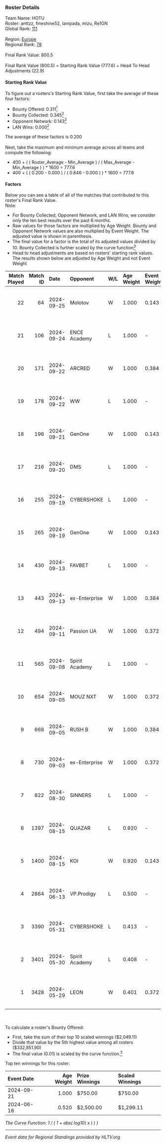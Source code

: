 ### Roster Details<br />
Team Name: HOTU<br />
Roster: anttzz, fineshine52, lampada, mizu, Re1GN<br />
Global Rank: [111](../../standings_global_2024_09_26.md)<br />
<br />
Region: [Europe]( ../../standings_europe_2024_09_26.md)<br />
Regional Rank: [78]( ../../standings_europe_2024_09_26.md)<br />
<br />
Final Rank Value:  800.5<br />
<br />
Final Rank Value (800.5) = Starting Rank Value (777.6) + Head To Head Adjustments (22.9)<br />

#### Starting Rank Value<br />
To figure out a rosters's Starting Rank Value, first take the average of these four factors:<br />
- Bounty Offered: 0.311[<sup>1</sup>](#table2)
- Bounty Collected: 0.345[<sup>2</sup>](#table1)
- Opponent Network: 0.143[<sup>2</sup>](#table1)
- LAN Wins: 0.000[<sup>2</sup>](#table1)

The average of these factors is 0.200<br />
<br />
Next, take the maximum and minimum average across all teams and compute the following:<br />
- 400 + ( ( Roster_Average - Min_Average ) / ( Max_Average - Min_Average ) ) * 1600 = 777.6
- 400 + ( ( 0.200 - 0.000 ) / ( 0.846 - 0.000 ) ) * 1600 = 777.6


#### Factors<br />
Below you can see a table of all of the matches that contributed to this roster's Final Rank Value.<br />
Note:<br />

- For Bounty Collected, Opponent Network, and LAN Wins, we consider only the ten best results over the past 6 months.
- Raw values for those factors are multiplied by Age Weight. Bounty and Opponent Network values are also multiplied by Event Weight. The adjusted value is shown in parenthesis.
- The final value for a factor is the total of its adjusted values divided by 10. Bounty Collected is further scaled by the curve function[<sup>3</sup>](#curveFunction)
- Head to head adjustments are based on rosters' starting rank values. The results shown below are adjusted by Age Weight and not Event Weight
<span id="table1"></span><br />


| Match Played | Match ID | Date       | Opponent       | W/L | Age Weight | Event Weight | Bounty Collected | Opponent Network | LAN Wins  | H2H Adj. | Roster                                         |
| -: | -: | :- | :- | :- | :- | :- | :- | :- | :- | -: | :- |
|           22 |       64 | 2024-09-25 | Molotov        | W   | 1.000      | 0.143        | 0.002 (0.000)    | 0.152 (0.022)    | 0 (0.000) |    12.18 | anttzz, fineshine52, lampada, mizu, Re1GN      |
|           21 |      106 | 2024-09-24 | ENCE Academy   | L   | 1.000      | -            | -                | -                | -         |   -23.44 | anttzz, fineshine52, lampada, mizu, Re1GN      |
|           20 |      171 | 2024-09-22 | ARCRED         | W   | 1.000      | 0.384        | 0.027 (0.011)    | 0.447 (0.172)    | 0 (0.000) |    18.63 | anttzz, fineshine52, lampada, mizu, Re1GN      |
|           19 |      178 | 2024-09-22 | WW             | L   | 1.000      | -            | -                | -                | -         |   -25.64 | anttzz, fineshine52, lampada, mizu, Re1GN      |
|           18 |      196 | 2024-09-21 | GenOne         | W   | 1.000      | 0.143        | 0.000 (0.000)    | 0.130 (0.019)    | 0 (0.000) |     5.63 | anttzz, fineshine52, lampada, mizu, Re1GN      |
|           17 |      216 | 2024-09-20 | DMS            | L   | 1.000      | -            | -                | -                | -         |   -14.72 | anttzz, fineshine52, lampada, mizu, Re1GN      |
|           16 |      255 | 2024-09-19 | CYBERSHOKE     | L   | 1.000      | -            | -                | -                | -         |    -8.53 | anttzz, fineshine52, lampada, mizu, Re1GN      |
|           15 |      265 | 2024-09-19 | GenOne         | W   | 1.000      | 0.143        | -                | 0.130 (0.019)    | 0 (0.000) |     4.75 | anttzz, fineshine52, lampada, mizu, Re1GN      |
|           14 |      430 | 2024-09-13 | FAVBET         | L   | 1.000      | -            | -                | -                | -         |   -13.45 | anttzz, fineshine52, lampada, mizu, Re1GN      |
|           13 |      443 | 2024-09-13 | ex-Enterprise  | W   | 1.000      | 0.384        | 0.030 (0.011)    | 0.586 (0.225)    | 0 (0.000) |    14.16 | anttzz, fineshine52, lampada, mizu, Re1GN      |
|           12 |      494 | 2024-09-11 | Passion UA     | W   | 1.000      | 0.372        | 0.133 (0.050)    | 1.000 (0.372)    | 0 (0.000) |    22.36 | anttzz, fineshine52, lampada, mizu, Re1GN      |
|           11 |      565 | 2024-09-08 | Spirit Academy | L   | 1.000      | -            | -                | -                | -         |   -11.46 | anttzz, fineshine52, lampada, mizu, Re1GN      |
|           10 |      654 | 2024-09-05 | MOUZ NXT       | W   | 1.000      | 0.372        | 0.081 (0.030)    | 0.672 (0.250)    | 0 (0.000) |    22.95 | anttzz, fineshine52, lampada, mizu, Re1GN      |
|            9 |      668 | 2024-09-05 | RUSH B         | W   | 1.000      | 0.384        | 0.020 (0.008)    | 0.248 (0.095)    | 0 (0.000) |    18.91 | anttzz, fineshine52, lampada, mizu, Re1GN      |
|            8 |      730 | 2024-09-03 | ex-Enterprise  | W   | 1.000      | 0.372        | 0.030 (0.011)    | 0.586 (0.218)    | 0 (0.000) |    18.63 | anttzz, fineshine52, lampada, mizu, Re1GN      |
|            7 |      822 | 2024-08-30 | SINNERS        | L   | 1.000      | -            | -                | -                | -         |    -3.06 | anttzz, fineshine52, lampada, mizu, Re1GN      |
|            6 |     1397 | 2024-08-15 | QUAZAR         | L   | 0.920      | -            | -                | -                | -         |   -22.84 | anttzz, fineshine52, lampada, mizu, Re1GN      |
|            5 |     1400 | 2024-08-15 | KOI            | W   | 0.920      | 0.143        | 0.040 (0.005)    | 0.255 (0.034)    | 0 (0.000) |    19.23 | anttzz, fineshine52, lampada, mizu, Re1GN      |
|            4 |     2864 | 2024-06-13 | VP.Prodigy     | L   | 0.500      | -            | -                | -                | -         |    -6.92 | anttzz, fineshine52, lampada, mizu, swiftsteel |
|            3 |     3390 | 2024-05-31 | CYBERSHOKE     | L   | 0.413      | -            | -                | -                | -         |    -3.56 | anttzz, fineshine52, lampada, mizu, swiftsteel |
|            2 |     3401 | 2024-05-30 | Spirit Academy | L   | 0.408      | -            | -                | -                | -         |    -4.93 | anttzz, fineshine52, lampada, mizu, swiftsteel |
|            1 |     3428 | 2024-05-29 | LEON           | W   | 0.401      | 0.372        | 0.004 (0.001)    | -                | -         |     4.00 | anttzz, fineshine52, lampada, mizu, swiftsteel |

<br />
<span id="table2"></span><br />
To calculate a roster's Bounty Offered:<br />

- First, take the sum of their top 10 scaled winnings ($2,049.11)
- Divide that value by the 5th highest value among all rosters ($332,851.90)
- The final value (0.01) is scaled by the curve function.[<sup>3</sup>](#curveFunction)

Top ten winnings for this roster:<br />

| Event Date | Age Weight | Prize Winnings | Scaled Winnings |
| :- | -: | :- | :- |
| 2024-09-21 |      1.000 | $750.00        | $750.00         |
| 2024-06-16 |      0.520 | $2,500.00      | $1,299.11       |


<span id="curveFunction"></span>_The Curve Function: 1 / ( 1 + abs( log10( x ) ) )_<br />

---
_Event data for Regional Standings provided by HLTV.org_<br />
